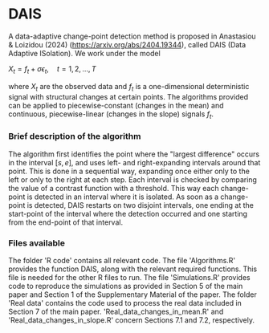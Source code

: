 # DAIS

A data-adaptive change-point detection method is proposed in Anastasiou & Loizidou (2024) (https://arxiv.org/abs/2404.19344), called DAIS (Data Adaptive ISolation). We work under the model

$X_t = f_t + \sigma \epsilon_t, \quad t = 1, 2, \ldots, T$

where $X_t$ are the observed data and $f_t$ is a one-dimensional deterministic signal with structural changes at certain points. The algorithms provided can be applied to piecewise-constant (changes in the mean) and continuous, piecewise-linear (changes in the slope) signals $f_t$. 

### Brief description of the algorithm
The algorithm first identifies the point where the "largest difference" occurs in the interval $[s,e]$, and uses left- and right-expanding intervals around that point. This is done in a sequential way, expanding once either only to the left or only to the right at each step. Each interval is checked by comparing the value of a contrast function with a threshold. This way each change-point is detected in an interval where it is isolated. As soon as a change-point is detected, DAIS restarts on two disjoint intervals, one ending at the start-point of the interval where the detection occurred and one starting from the end-point of that interval.

### Files available
The folder 'R code' contains all relevant code. The file 'Algorithms.R' provides the function DAIS, along with the relevant required functions. This file is needed for the other R files to run. The file 'Simulations.R' provides code to reproduce the simulations as provided in Section 5 of the main paper and Section 1 of the Supplementary Material of the paper. The folder 'Real data' contains the code used to process the real data included in Section 7 of the main paper. 'Real_data_changes_in_mean.R' and 'Real_data_changes_in_slope.R' concern Sections 7.1 and 7.2, respectively.

